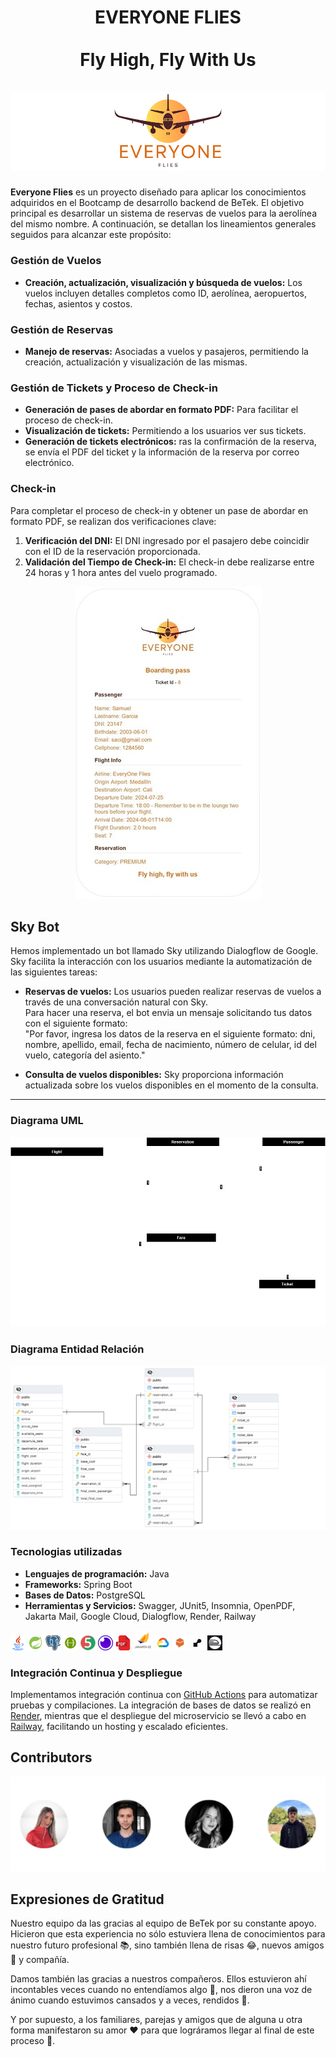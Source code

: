 <div align="center">
  <h1 align="center">
    EVERYONE FLIES
    <br />
    <br />
    Fly High, Fly With Us
    <br />
    <br />
      <img src="ImagesREADME/1.png" alt="LogoEveryoneFlies">
  </h1>
</div>

**Everyone Flies** es un proyecto diseñado para aplicar los conocimientos adquiridos en el Bootcamp de desarrollo backend de BeTek. El objetivo principal es desarrollar un sistema de reservas de vuelos para la aerolínea del mismo nombre. A continuación, se detallan los lineamientos generales seguidos para alcanzar este propósito:

### Gestión de Vuelos
- **Creación, actualización, visualización y búsqueda de vuelos:** Los vuelos incluyen detalles completos como ID, aerolínea, aeropuertos, fechas, asientos y costos.

### Gestión de Reservas
- **Manejo de reservas:** Asociadas a vuelos y pasajeros, permitiendo la creación, actualización y visualización de las mismas.

### Gestión de Tickets y Proceso de Check-in
- **Generación de pases de abordar en formato PDF:** Para facilitar el proceso de check-in.
- **Visualización de tickets:** Permitiendo a los usuarios ver sus tickets.
- **Generación de tickets electrónicos:** ras la confirmación de la reserva, se envía el PDF del ticket y la información de la reserva por correo electrónico.

### Check-in
Para completar el proceso de check-in y obtener un pase de abordar en formato PDF, se realizan dos verificaciones clave:
1. **Verificación del DNI:** El DNI ingresado por el pasajero debe coincidir con el ID de la reservación proporcionada.
2. **Validación del Tiempo de Check-in:** El check-in debe realizarse entre 24 horas y 1 hora antes del vuelo programado.

<div align="center">
      <img src="ImagesREADME/Ticket500.jpg" alt="TicketPDF">
</div>

## Sky Bot

Hemos implementado un bot llamado Sky utilizando Dialogflow de Google. Sky facilita la interacción con los usuarios mediante la automatización de las siguientes tareas:

- **Reservas de vuelos:** Los usuarios pueden realizar reservas de vuelos a través de una conversación natural con Sky. <br /> Para hacer una reserva, el bot envia un mensaje solicitando tus datos con el siguiente formato:<br /> "Por favor, ingresa los datos de la reserva en el siguiente formato: dni, nombre, apellido, email, fecha de nacimiento, número de celular, id del vuelo, categoría del asiento."

- **Consulta de vuelos disponibles:**  Sky proporciona información actualizada sobre los vuelos disponibles en el momento de la consulta.

---

### Diagrama UML

<div align="center">
      <img src="ImagesREADME/DiagramaUML.png" alt="TicketPDF">
</div>

### Diagrama Entidad Relación

<div align="center">
      <img src="ImagesREADME/DiagramaREM.png" alt="TicketPDF">
</div>

### Tecnologias utilizadas
- **Lenguajes de programación:** Java
- **Frameworks:** Spring Boot 
- **Bases de Datos:** PostgreSQL
- **Herramientas y Servicios:** Swagger, JUnit5, Insomnia, OpenPDF, Jakarta Mail, Google Cloud, Dialogflow, Render, Railway

![Java](ImagesREADME/java24.png)
![Sping Boot](ImagesREADME/Spring-boot24.png)
![Postgre](ImagesREADME/postgre24.png)
![Swagger](ImagesREADME/swagger24.png)
![JUnit](ImagesREADME/JUnit24.png)
![Insomnia](ImagesREADME/Insomnia24.png)
![Insomnia](ImagesREADME/pdf.png)
![Jakarta Mail](ImagesREADME/Jakarta24.png)
![Google Cloud](ImagesREADME/gcloud24.png)
![Jakarta Mail](ImagesREADME/Dialogflow24.png)
![Jakarta Mail](ImagesREADME/render.jpg)
![Jakarta Mail](ImagesREADME/railway1.png)

### Integración Continua y Despliegue
Implementamos integración continua con [GitHub Actions](https://github.com/SantiagoGZ1/Aerolinea_EveryOneFlies/actions) para automatizar pruebas y compilaciones. La integración de bases de datos se realizó en [Render](https://render.com/), mientras que el despliegue del microservicio se llevó a cabo en [Railway](https://railway.app/), facilitando un hosting y escalado eficientes.



## Contributors

<a href="https://github.com/SantiagoGZ1/Aerolinea_EveryOneFlies/graphs/contributors" target="_blank">
  <img src="ImagesREADME/participantes.png" alt="participantes">
</a>

## Expresiones de Gratitud

Nuestro equipo da las gracias al equipo de BeTek por su constante apoyo. Hicieron que esta experiencia no sólo estuviera llena de conocimientos para nuestro futuro profesional 📚, sino también llena de risas 😂, nuevos amigos 🤝 y compañía.

Damos también las gracias a nuestros compañeros. Ellos estuvieron ahí incontables veces cuando no entendíamos algo 🤔, nos dieron una voz de ánimo cuando estuvimos cansados y a veces, rendidos 💪.

Y por supuesto, a los familiares, parejas y amigos que de alguna u otra forma manifestaron su amor ❤️ para que lográramos llegar al final de este proceso 🏁.
